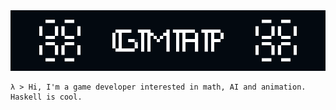 
<img src="pulsar.gif">

```
λ > Hi, I'm a game developer interested in math, AI and animation. Haskell is cool.
```

